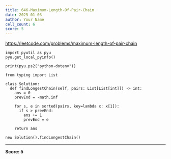 ```yaml
---
title: 646-Maximum-Length-Of-Pair-Chain
date: 2025-01-03
author: Your Name
cell_count: 6
score: 5
---
```


https://leetcode.com/problems/maximum-length-of-pair-chain


```
import pyutil as pyu
pyu.get_local_pyinfo()
```


```
print(pyu.ps2("python-dotenv"))
```


```
from typing import List
```


```
class Solution:
  def findLongestChain(self, pairs: List[List[int]]) -> int:
    ans = 0
    prevEnd = -math.inf

    for s, e in sorted(pairs, key=lambda x: x[1]):
      if s > prevEnd:
        ans += 1
        prevEnd = e

    return ans
```


```
new Solution().findLongestChain()
```


---
**Score: 5**